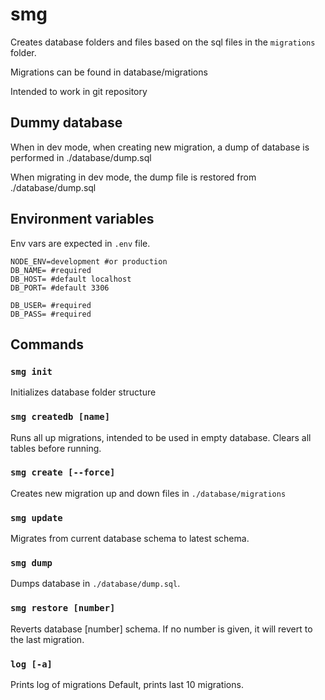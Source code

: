 # smg

Creates database folders and files based on the sql files in the `migrations` folder.

Migrations can be found in database/migrations

Intended to work in git repository

## Dummy database

When in dev mode, when creating new migration, a dump of database is
performed in ./database/dump.sql

When migrating in dev mode, the dump file is restored from ./database/dump.sql

## Environment variables

Env vars are expected in `.env` file.

```dotenv
NODE_ENV=development #or production
DB_NAME= #required
DB_HOST= #default localhost
DB_PORT= #default 3306

DB_USER= #required
DB_PASS= #required
```

## Commands

### `smg init`

Initializes database folder structure

### `smg createdb [name]`

Runs all up migrations, intended to be used in empty database.
Clears all tables before running.

### `smg create [--force]`

Creates new migration up and down files in `./database/migrations`

### `smg update`

Migrates from current database schema to latest schema.

### `smg dump`

Dumps database in `./database/dump.sql`.

### `smg restore [number]`

Reverts database [number] schema. If no number is given,
it will revert to the last migration.

### `log [-a]`

Prints log of migrations
Default, prints last 10 migrations.
